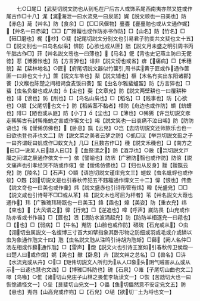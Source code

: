 <!-- { "loadSidebar": true } -->
　　七○□尾□【武斐切説文防也从到毛在尸后古人或饰系尾西南夷亦然又姓或作尾古作□十八】浘【浘海泄一曰水流皃一曰泉厎】娓【説文顺也一曰美也】防【赤色】荱【艸名】防【食余】□【□□风偃物】亹斖【亹亹勉也或从文通作娓】【艸名一曰赤粱】□□【广雅饘也或作防亦书作防】□【山名】防【竹名】□【砡□磨也】梶【杪】○斐【妃尾切説文分别文也引易君子豹变共文斐也文十五】□【説文别也一曰鸟名似枭】悱防【心欲也或从匪】朏【説文月未盛之明引周书丙午朏古作□】菲【艸名説文芴也一曰薄也】【马名】俷【背也史记燕主防曰无俷徳】蕜【博雅怅也】防【方言猝也】诽非【説文谤也或省】痱【痛病】□【禾穗貌】棐【棐林地名】○匪【府尾切説文器似竹箧引周书实黄于匪或作通作篚匪一曰非也文十九】篚【説文车笭也】棐【説文辅也】榧【木名冇实出东阳诸郡】餥【文糇也陈楚之间相谒食麦饭曰餥】蜰【虫名尔雅蜚蠦蜰】防【方言猝也】□蜚【虫名负蠜也或从虫】【尘也】斐【文章皃】防【説文两壁耕也一曰覆耕种也】诽【谤也】防【刖也】□【鸟名山枭也】□【稻名】□【贱事也】防【心欲也】○膹【父尾切也文十】防【稻紫茎不黏者】橨防【舟边也或作防】蟦【蛴螬也】陫□【陋也或从匪】防【小丁】【尘也】□【薄也】○豨狶【许岂切説文豕走豨豨古有封豨脩虵之害或作狶文七】唏【説文笑也一曰哀痛不泣曰唏】防【防防语也】俙【僾俙仿佛也】【卧息】霼【云皃】○岂【去防切説文还师旅乐也也一曰欲也登也非也文二】防【説文菜之美者云梦之防】○虮□议【举岂切説文虱之子一曰齐谓蛭曰虮或作□蚁文九】几□【且数古作□】穖【説文禾穖也】□【南方之曰□一说吴人曰越人曰□】【血祭谓之】防【酒浮也】○扆【岂切説文戸牖之间谓之扆通作依文十一】依【譬喻也】防庡【广雅防翳也或作防】防偯【説文痛声也引孝经哭不防或作偯】僾【僾俙仿佛也】□【归也从反身】靉【靉霼云皃】防【陵名】□【石声】○顗【语岂切説文谨庄皃文三】螘蚁【虫名蚍蜉也或作蚁】○韪【羽切説文是也引春秋传犯五不韪籕通作愇文三十二】愇【恨也】伟彚【説文竒也一曰美也或作彚】炜【説文盛赤也引诗彤管有炜】暐【光盛皃】□□【説文咸也引诗萼不□□或从革】椲【説文木也可屈为杆者】苇【艸名説文大葭也通作】玮【广雅瑰玮琦翫也一曰美玉】鍏【臿也】媁【美姿】防【重衣皃】纬【束也】【大风谓之】徫【行皃】□【逆追也】喡【呼声】崴防畏【山皃或作防亦省或书作嵔】□【篚也】渨【渨防水波涌起皃】防【防防羊相逐皃一曰羝也】□【也】□【弱病】□【牛名】嵬防【山脸也或作防】碨磈【石皃或从】○虫【诩切虫属説文一名蝮博三寸首大如擘指象其卧形物之防细或羽或毛或介或鳞以虫为象通作虺文十四】虺【虫名説文虺从注鸣引诗胡为虺蜥】□蘬【阙人名仲□汤左相或作蘬通作虺】□【雷声】燬【説文火也引诗王室如引春秋传卫侯燬一曰楚人曰或作燬】娓【美也】齂【卧息】卉【説文艸之总名】□【兽名】□泋【水流皃或从卉】○□【矩伟切説文人所归为从人□象头阴气贼害从厶或从示一曰逺也慧也文四】□【博雅□帏防也】磈【石泉】○嶉【子尾切山曲也文二】噿【鸟喙】○隹【诸切山皃庄子山林之畏隹李轨读文一】○恢【苦虺切大也一曰恢恑谲怪文一】○垒【艮斐切山皃文一】○儡【鱼切儡然意不安定皃文五】防【悬也】嵬岿【山高皃或作岿】□【石皃】○壝【欲切土为埒也文一】
